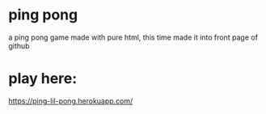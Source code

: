# ping pong
a ping pong game made with pure html, this time made it into front page of github
# play here:
https://ping-lil-pong.herokuapp.com/
